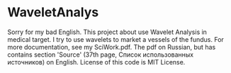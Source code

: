 # WaveletAnalys
Sorry for my bad English. 
This project about use Wavelet Analysis in medical target. I try to use wavelets to market a vessels of the fundus. For more documentation, see my SciWork.pdf. The pdf on Russian, but has contains section 'Source' (37th page, Список использованных источников) on English. 
License of this code is MIT License.

